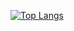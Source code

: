 [![Top Langs](https://github-readme-stats.vercel.app/api/top-langs/?username=viwas45hu978ot&theme=dark)](https://github.com/anuraghazra/github-readme-stats)


<!--
**viwas45hu978ot/viwas45hu978ot** is a ✨ _special_ ✨ repository because its `README.md` (this file) appears on your GitHub profile.

Here are some ideas to get you started:

- 🔭 I’m currently working on ...
- 🌱 I’m currently learning ...
- 👯 I’m looking to collaborate on ...
- 🤔 I’m looking for help with ...
- 💬 Ask me about ...
- 📫 How to reach me: ...
- 😄 Pronouns: ...
- ⚡ Fun fact: ...
-->
